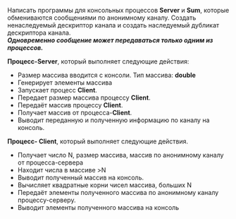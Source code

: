 Написать программы для консольных процессов __Server__ и __Sum__, которые обмениваются сообщениями по
анонимному каналу. Создать ненаследуемый дескриптор канала и создать наследуемый дубликат дескриптора канала.  
_**Одновременно сообщение может передаваться только одним из процессов.**_   

__Процесс-Server__, который выполняет следующие действия:
- Размер массива вводится с консоли. Тип массива: __double__
- Генерирует элементы массива
- Запускает процесс __Сlient__.
- Передает размер массива процессу __Сlient__.
- Передаёт массив процессу __Сlient__.
- Получает массив от процесса-__Сlient__.
- Выводит переданную и полученную информацию по каналу на консоль.  

__Процесс- Сlient__, который выполняет следующие действия.
- Получает число N, размер массива, массив по анонимному каналу от процесса-сервера
- Находит числа в массиве >N
- Выводит полученный массив на консоль.
- Вычисляет квадратные корни чисел масcива, больших N
- Передаёт элементы полученного массива по анонимному каналу процессу-серверу.
- Выводит элементы полученного массива на консоль
